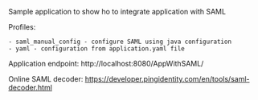 Sample application to show ho to integrate application with SAML

Profiles:

    - saml_manual_config - configure SAML using java configuration
    - yaml - configuration from application.yaml file

Application endpoint:
http://localhost:8080/AppWithSAML/

Online SAML decoder: https://developer.pingidentity.com/en/tools/saml-decoder.html